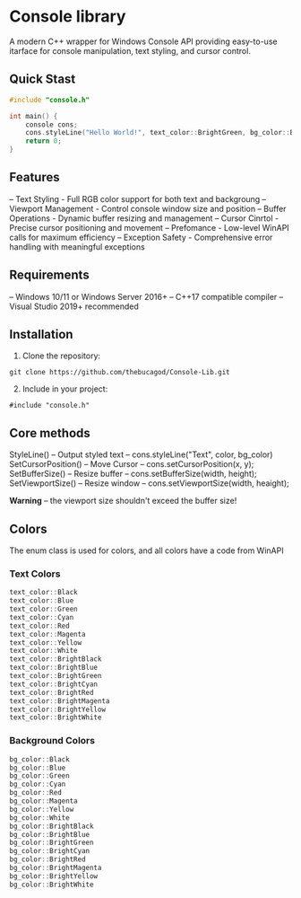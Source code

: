 # Console library

A modern C++ wrapper for Windows Console API providing easy-to-use
itarface for console manipulation, text styling, and cursor control.

## Quick Stast
```cpp
#include "console.h"

int main() {
	console cons;
	cons.styleLine("Hello World!", text_color::BrightGreen, bg_color::Blue);
	return 0;
}
```

## Features

– Text Styling 		- Full RGB color support for both text and backgroung
– Viewport Management 	- Control console window size and position
– Buffer Operations 	- Dynamic buffer resizing and management
– Cursor Cinrtol	- Precise cursor positioning and movement
– Prefomance		- Low-level WinAPI calls for maximum efficiency
– Exception Safety	- Comprehensive error handling with meaningful exceptions

## Requirements

– Windows 10/11 or Windows Server 2016+
– C++17 compatible compiler
– Visual Studio 2019+ recommended

## Installation

1. Clone the repository:
```console
git clone https://github.com/thebucagod/Console-Lib.git
```
2. Include in your project:
```console
#include "console.h"
```

## Core methods

StyleLine() 		– Output styled text	– cons.styleLine("Text", color, bg_color)
SetCursorPosition() 	– Move Cursor		– cons.setCursorPosition(x, y);
SetBufferSize() 	– Resize buffer		– cons.setBufferSize(width, height);
SetViewportSize() 	– Resize window		– cons.setViewportSize(width, heaight);

**Warning** – the viewport size shouldn't exceed the buffer size!

## Colors

The enum class is used for colors, and all colors have a code from WinAPI

### Text Colors
```cpp
text_color::Black
text_color::Blue
text_color::Green
text_color::Cyan
text_color::Red
text_color::Magenta
text_color::Yellow
text_color::White
text_color::BrightBlack
text_color::BrightBlue
text_color::BrightGreen
text_color::BrightCyan
text_color::BrightRed
text_color::BrightMagenta
text_color::BrightYellow
text_color::BrightWhite
```

### Background Colors
```cpp
bg_color::Black
bg_color::Blue
bg_color::Green
bg_color::Cyan
bg_color::Red
bg_color::Magenta
bg_color::Yellow
bg_color::White
bg_color::BrightBlack
bg_color::BrightBlue
bg_color::BrightGreen
bg_color::BrightCyan
bg_color::BrightRed
bg_color::BrightMagenta
bg_color::BrightYellow
bg_color::BrightWhite
```